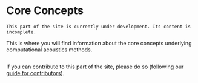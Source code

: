 # Core Concepts

```{warning}
This part of the site is currently under development. Its content is incomplete.
```

This is where you will find information about the core concepts underlying computational acoustics methods.

```{tableofcontents}
```

If you can contribute to this part of the site, please do so (following our [guide for contributors](../about/contribute-contribute)).
